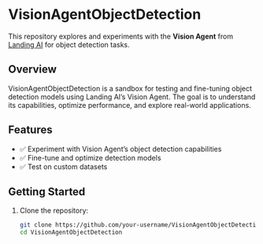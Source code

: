 # VisionAgentObjectDetection  

This repository explores and experiments with the **Vision Agent** from [Landing AI](https://landing.ai/) for object detection tasks.  

## Overview  
VisionAgentObjectDetection is a sandbox for testing and fine-tuning object detection models using Landing AI’s Vision Agent. The goal is to understand its capabilities, optimize performance, and explore real-world applications.  

## Features  
- ✅ Experiment with Vision Agent’s object detection capabilities  
- ✅ Fine-tune and optimize detection models  
- ✅ Test on custom datasets  

## Getting Started  
1. Clone the repository:  
   ```bash
   git clone https://github.com/your-username/VisionAgentObjectDetection.git
   cd VisionAgentObjectDetection
